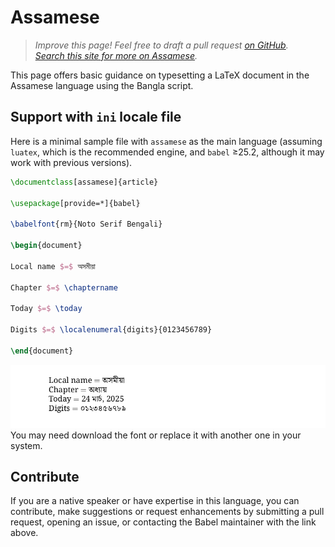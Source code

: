 # Assamese

<blockquote>
  <p><em>Improve this page! Feel free to draft a pull request <a href="https://github.com/latex3/babel/tree/docs/docs">on GitHub</a>.<br>
  <a href="https://www.google.com/search?q=site%3Alatex3.github.io%2Fbabel+Assamese">Search this site for more on Assamese</a>.</em></p>
</blockquote>

This page offers basic guidance on typesetting a LaTeX document in the
Assamese language using the Bangla script.

## Support with `ini` locale file

Here is a minimal sample file with `assamese` as the main language
(assuming `luatex`, which is the recommended engine, and `babel` ≥25.2,
although it may work with previous versions).

```tex
\documentclass[assamese]{article}

\usepackage[provide=*]{babel}

\babelfont{rm}{Noto Serif Bengali}

\begin{document}

Local name $=$ অসমীয়া

Chapter $=$ \chaptername

Today $=$ \today

Digits $=$ \localenumeral{digits}{0123456789}

\end{document}
```

![](../media/locale-assamese.png)
You may need download the font or replace it with another one in your
system.

## Contribute

If you are a native speaker or have expertise in this language, you can
contribute, make suggestions or request enhancements by submitting a
pull request, opening an issue, or contacting the Babel maintainer with
the link above.